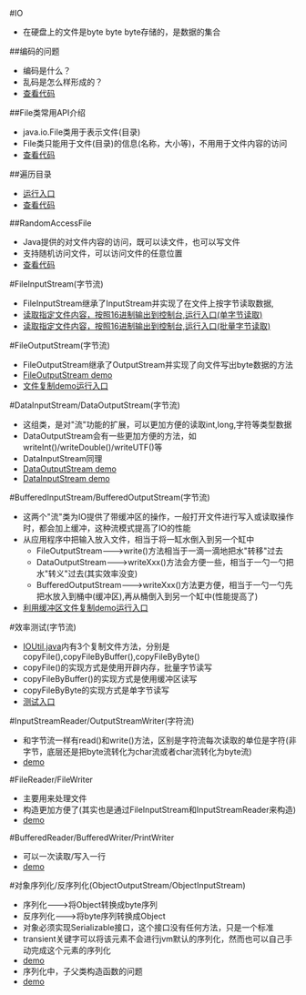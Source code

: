 #IO
* 在硬盘上的文件是byte byte byte存储的，是数据的集合

##编码的问题
* 编码是什么？
* 乱码是怎么样形成的？
* [查看代码](https://github.com/l81893521/java-example/blob/master/src/main/java/online/babylove/www/io/demo1/EncodeDemo.java)

##File类常用API介绍
* java.io.File类用于表示文件(目录)
* File类只能用于文件(目录)的信息(名称，大小等)，不用用于文件内容的访问
* [查看代码](https://github.com/l81893521/java-example/blob/master/src/main/java/online/babylove/www/io/demo2/FileDemo.java)

##遍历目录
* [运行入口](https://github.com/l81893521/java-example/blob/master/src/main/java/online/babylove/www/io/demo2/FileUtilTest.java)
* [查看代码](https://github.com/l81893521/java-example/blob/master/src/main/java/online/babylove/www/io/demo2/FileUtils.java)

##RandomAccessFile
* Java提供的对文件内容的访问，既可以读文件，也可以写文件
* 支持随机访问文件，可以访问文件的任意位置
* [查看代码](https://github.com/l81893521/java-example/blob/master/src/main/java/online/babylove/www/io/demo3/RafDemo.java)

#FileInputStream(字节流)
* FileInputStream继承了InputStream并实现了在文件上按字节读取数据,
* [读取指定文件内容，按照16进制输出到控制台,运行入口(单字节读取)](https://github.com/l81893521/java-example/blob/master/src/main/java/online/babylove/www/io/demo4/IOUtilTest1.java)
* [读取指定文件内容，按照16进制输出到控制台,运行入口(批量字节读取)](https://github.com/l81893521/java-example/blob/master/src/main/java/online/babylove/www/io/demo4/IOUtilTest2.java)

#FileOutputStream(字节流)
* FileOutputStream继承了OutputStream并实现了向文件写出byte数据的方法
* [FileOutputStream demo](https://github.com/l81893521/java-example/blob/master/src/main/java/online/babylove/www/io/demo4/FileOutputStreamDemo1.java)
* [文件复制demo运行入口](https://github.com/l81893521/java-example/blob/master/src/main/java/online/babylove/www/io/demo4/IOUtilTest3.java)

#DataInputStream/DataOutputStream(字节流)
* 这组类，是对"流"功能的扩展，可以更加方便的读取int,long,字符等类型数据
* DataOutputStream会有一些更加方便的方法，如writeInt()/writeDouble()/writeUTF()等
* DataInputStream同理
* [DataOutputStream demo](https://github.com/l81893521/java-example/blob/master/src/main/java/online/babylove/www/io/demo4/DataOutputStreamDemo1.java)
* [DataInputStream demo](https://github.com/l81893521/java-example/blob/master/src/main/java/online/babylove/www/io/demo4/DataInputStreamDemo1.java)

#BufferedInputStream/BufferedOutputStream(字节流)
* 这两个"流"类为IO提供了带缓冲区的操作，一般打开文件进行写入或读取操作时，都会加上缓冲，这种流模式提高了IO的性能
* 从应用程序中把输入放入文件，相当于将一缸水倒入到另一个缸中
	* FileOutputStream--->write()方法相当于一滴一滴地把水"转移"过去
	* DataOutputStream--->writeXxx()方法会方便一些，相当于一勺一勺把水"转义"过去(其实效率没变)
	* BufferedOutputStream--->writeXxx()方法更方便，相当于一勺一勺先把水放入到桶中(缓冲区),再从桶倒入到另一个缸中(性能提高了)
* [利用缓冲区文件复制demo运行入口](https://github.com/l81893521/java-example/blob/master/src/main/java/online/babylove/www/io/demo4/IOUtilTest4.java)

#效率测试(字节流)
* [IOUtil.java](https://github.com/l81893521/java-example/blob/master/src/main/java/online/babylove/www/io/demo4/IOUtilTest4.java)内有3个复制文件方法，分别是copyFile(),copyFileByBuffer(),copyFileByByte()
* copyFile()的实现方式是使用开辟内存，批量字节读写
* copyFileByBuffer()的实现方式是使用缓冲区读写
* copyFileByByte的实现方式是单字节读写
* [测试入口](https://github.com/l81893521/java-example/blob/master/src/main/java/online/babylove/www/io/demo4/IOUtilTest5.java)

#InputStreamReader/OutputStreamWriter(字符流)
* 和字节流一样有read()和write()方法，区别是字符流每次读取的单位是字符(非字节，底层还是把byte流转化为char流或者char流转化为byte流)
* [demo](https://github.com/l81893521/java-example/blob/master/src/main/java/online/babylove/www/io/demo5/InputStreamReaderAndOutputStreamWriterDemo1.java)

#FileReader/FileWriter
* 主要用来处理文件
* 构造更加方便了(其实也是通过FileInputStream和InputStreamReader来构造)
* [demo](https://github.com/l81893521/java-example/blob/master/src/main/java/online/babylove/www/io/demo5/FileReaderAndFileWriterDemo1.java)

#BufferedReader/BufferedWriter/PrintWriter
* 可以一次读取/写入一行
* [demo](https://github.com/l81893521/java-example/blob/master/src/main/java/online/babylove/www/io/demo5/InputStreamReaderAndOutputStreamWriterDemo1.java)

#对象序列化/反序列化(ObjectOutputStream/ObjectInputStream)
* 序列化--->将Object转换成byte序列
* 反序列化--->将byte序列转换成Object
* 对象必须实现Serializable接口，这个接口没有任何方法，只是一个标准
* transient关键字可以将该元素不会进行jvm默认的序列化，然而也可以自己手动完成这个元素的序列化
* [demo](https://github.com/l81893521/java-example/blob/master/src/main/java/online/babylove/www/io/demo6/ObjectSerializableDemo1.java)
* 序列化中，子父类构造函数的问题
* [demo](https://github.com/l81893521/java-example/blob/master/src/main/java/online/babylove/www/io/demo6/ObjectSerializableDemo2.java)